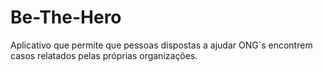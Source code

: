 # Be-The-Hero
Aplicativo que permite que pessoas dispostas a ajudar ONG`s encontrem casos relatados pelas próprias organizações.
